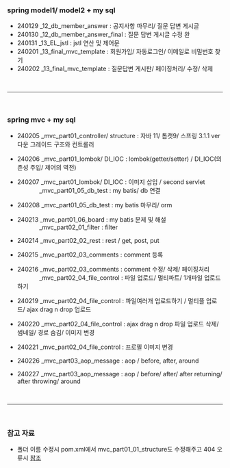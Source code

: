 ### spring model1/ model2 + my sql

- 240129
  _12_db_member_answer : 
  공지사항 마무리/
  질문 답변 게시글
- 240130
  _12_db_member_answer_final :
  질문 답변 게시글 수정 완
- 240131
  _13_EL_jstl :
  jstl 연산 및 제어문
- 240201
  _13_final_mvc_template : 
  회원가입/
  자동로그인/
  이메일로 비밀번호 찾기
- 240202
  _13_final_mvc_template : 
  질문답변 게시판/
  페이징처리/
  수정/ 삭제

<br/>
<hr/>
<br/>

### spring mvc + my sql


- 240205
  _mvc_part01_controller/ structure :
  자바 11/ 톰캣9/ 스프링 3.1.1 ver 다운 그레이드
  구조와 컨트롤러
- 240206
  _mvc_part01_lombok/ DI_IOC :
lombok(getter/setter)  / DI_IOC(의존성 주입/ 제어의 역전)
- 240207
  _mvc_part01_lombok/ DI_IOC :
이미지 삽입 / second servlet<br/>
 &nbsp;&nbsp;&nbsp;&nbsp;&nbsp;&nbsp;&nbsp;&nbsp;&nbsp;&nbsp;&nbsp;&nbsp; _mvc_part01_05_db_test : 
my batis/ db 연결

- 240208
_mvc_part01_05_db_test : 
my batis 마무리/ orm

- 240213
_mvc_part01_06_board : 
my batis 문제 및 해설<br/>
  &nbsp;&nbsp;&nbsp;&nbsp;&nbsp;&nbsp;&nbsp;&nbsp;&nbsp;&nbsp;&nbsp;&nbsp; _mvc_part02_01_filter : 
filter

- 240214
_mvc_part02_02_rest :
rest / get, post, put

- 240215
_mvc_part02_03_comments :
comment 등록

- 240216
_mvc_part02_03_comments :
comment 수정/ 삭제/ 페이징처리<br/>
 &nbsp;&nbsp;&nbsp;&nbsp;&nbsp;&nbsp;&nbsp;&nbsp;&nbsp;&nbsp;&nbsp;&nbsp; _mvc_part02_04_file_control :
파일 업로드/ 멀티파트/ 1개파일 업로드하기

- 240219
_mvc_part02_04_file_control :
파일여러개 업로드하기 / 멀티플 업로드/ ajax drag n drop 업로드

- 240220
_mvc_part02_04_file_control :
ajax drag n drop 파일 업로드 삭제/ 썸네일/ 경로 숨김/ 이미지 변경

- 240221
_mvc_part02_04_file_control :
프로필 이미지 변경

- 240226
_mvc_part03_aop_message :
aop / before, after, around

- 240227
_mvc_part03_aop_message :
aop / before/ after/ after returning/ after throwing/ around
<br/>
<hr/>
<br/>

### 참고 자료

- 폴더 이름 수정시 pom.xml에서 <name>mvc_part01_01_structure</name>도 수정해주고 404 오류시 [참조](https://study-ce.tistory.com/60)
